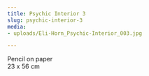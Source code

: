 ```yaml
---
title: Psychic Interior 3
slug: psychic-interior-3
media:
- uploads/Eli-Horn_Psychic-Interior_003.jpg

---
```

Pencil on paper  
23 x 56 cm
